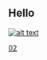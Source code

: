 <!-- <link rel="stylesheet" type="text/css" href="style.css"/> -->
## Hello  
    
  
[![alt text](img/cbcb_main.png "Catch-ball catch-bomb")](posts/post_01.md)


[02](posts/post_02.md)

